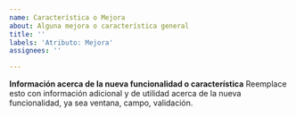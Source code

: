 ```yaml
---
name: Característica o Mejora
about: Alguna mejora o característica general
title: ''
labels: 'Atributo: Mejora'
assignees: ''

---
```


**Información acerca de la nueva funcionalidad o característica**
Reemplace esto con información adicional y de utilidad acerca de la nueva funcionalidad, ya sea ventana, campo, validación. 
